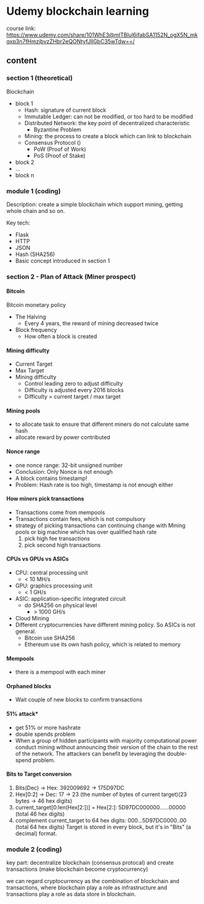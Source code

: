 # Udemy blockchain learning
course link: https://www.udemy.com/share/101WhE3@mlTBlul6ifabSA1152N_ogX5N_mkqxp3n7fHmzjbvzZHbr2eQONtyfJllGbC35wTdw==/

## content
### section 1 (theoretical)
Blockchain
- block 1
    - Hash: signature of current block
    - Immutable Ledger: can not be modified, or too hard to be modified
    - Distributed Network: the key point of decentralized characteristic
        - Byzantine Problem
    - Mining: the process to create a block which can link to blockchain
    - Consensus Protocol ()
        - PoW (Proof of Work)
        - PoS (Proof of Stake)
- block 2
- ...
- block n

### module 1 (coding)
Description: 
create a simple blockchain which support mining, getting whole chain and so on.

Key tech:
- Flask
- HTTP
- JSON
- Hash (SHA256)
- Basic concept introduced in section 1


### section 2 - Plan of Attack (Miner prospect)
#### Bitcoin
Bitcoin monetary policy
- The Halving
    - Every 4 years, the reward of mining decreased twice
- Block frequency
    - How often a block is created
#### Mining difficulty
- Current Target
- Max Target
- Mining difficulty
    - Control leading zero to adjust difficulty
    - Difficulty is adjusted every 2016 blocks
    - Difficulty = current target / max target
#### Mining pools
- to allocate task to ensure that different miners do not calculate same hash
- allocate reward by power contributed
#### Nonce range
- one nonce range: 32-bit unsigned number
- Conclusion: Only Nonce is not enough
- A block contains timestamp!
- Problem: Hash rate is too high, timestamp is not enough either
#### How miners pick transactions
- Transactions come from mempools
- Transactions contain fees, which is not compulsory
- strategy of picking transactions can continuing change with Mining pools or big machine which has over qualified hash rate
    1. pick high fee transactions
    2. pick second high transactions
#### CPUs vs GPUs vs ASICs
- CPU: central processing unit
    - < 10 MH/s
- GPU: graphics processing unit
    - < 1 GH/s
- ASIC: application-specific integrated circuit
    - do SHA256 on physical level
        - \> 1000 GH/s
- Cloud Mining
- Different cryptocurrencies have different mining policy. So ASICs is not general.
    - Bitcoin use SHA256
    - Ethereum use its own hash policy, which is related to memory
#### Mempools
- there is a mempool with each miner
#### Orphaned blocks
- Wait couple of new blocks to confirm transactions
#### 51% attack*
- get 51% or more hashrate
- double spends problem
- When a group of hidden participants with majority computational power conduct mining without announcing their version of the chain to the rest of the network. The attackers can benefit by leveraging the double-spend problem.
#### Bits to Target conversion
1. Bits(Dec) -> Hex: 392009692 -> 175D97DC
2. Hex[0:2] -> Dec: 17 -> 23 (the number of bytes of current target)(23 bytes -> 46 hex digits)
3. current_target[0:len(Hex[2:])] = Hex[2:]: 5D97DC000000......00000 (total 46 hex digits)
4. complement current_target to 64 hex digits: 000...5D97DC0000..00 (total 64 hex digits)
Target is stored in every block, but it's in "Bits" (a decimal) format.


### module 2 (coding)
key part: decentralize blockchain (consensus protocal) and create transactions (make blockchain become cryptocurrency)


we can regard cryptocurrency as the combination of blockchain and transactions, where blockchain play a role as infrastructure and transactions play a role as data store in blockchain.